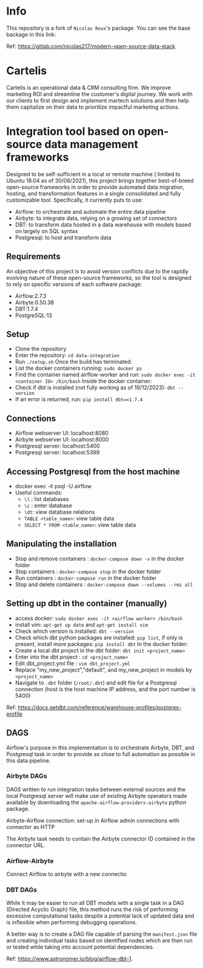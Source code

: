 # Info
This repository is a fork of `Nicolas Roux`'s package. You can see the base backage in this link: 

Ref: https://gitlab.com/nicolas217/modern-open-source-data-stack


# Cartelis
Cartelis is an operational data & CRM consulting firm. We improve marketing ROI and streamline the customer's digital journey. We work with our clients to first design and implement martech solutions and then help them capitalize on their data to prioritize impactful marketing actions.

# Integration tool based on open-source data management frameworks
Designed to be self-sufficient in a local or remote machine ( limited to Ubuntu 18.04 as of 30/06/2021), this project brings together best-of-breed open-source frameworks in order to provide automated data migration, hosting, and transformation features in a single consolidated and fully customizable tool. Specifically, it currently puts to use:
- Airflow: to orchestrate and automate the entire data pipeline
- Airbyte: to integrate data, relying on a growing set of connectors
- DBT: to transform data hosted in a data warehouse with models based on largely on SQL syntax
- Postgresql: to host and transform data

## Requirements
An objective of this project is to avoid version conflicts due to the rapidly evolving nature of these open-source frameworks, so the tool is designed to rely on specific versions of each software package:
- Airflow:2.7.3
- Airbyte:0.50.38
- DBT:1.7.4
- PostgreSQL:13

## Setup
- Clone the repository
- Enter the repository: `cd data-integration`
- Run `./setup.sh`
Once the build has terminated:
- List the docker containers running: `sudo docker ps`
- Find the container named airflow-worker and run: `sudo docker exec -it <container ID> /bin/bash`
Inside the docker container:
- Check if dbt is installed (not fully working as of 19/12/2023): `dbt --version`
- If an error is returned, run: `pip install dbt==1.7.4`

## Connections
* Airflow webserver UI: localhost:8080
* Airbyte webserver UI: localhost:8000
* Postgresql server: localhost:5400
* Postgresql server: localhost:5399

## Accessing Postgresql from the host machine
- docker exec -it <Postgresql-docker-image-id> psql -U airflow
- Useful commands:
  * `\l` : list databases
  * `\c` <database>: enter database
  * `\dt`: view database relations
  * `TABLE <table_name>`: view table data
  * `SELECT * FROM <table_name>`: view table data


## Manipulating the installation
- Stop and remove containers : `docker-compose down -v` in the docker folder
- Stop containers : `docker-compose stop` in the docker folder
- Run containers : `docker-compose run` in the docker folder
- Stop and delete containers : `docker-compose down --volumes --rmi all`
## Setting up dbt in the container (manually)
- access docker: `sudo docker exec -it <airflow worker> /bin/bash`
- install vim: `apt-get up date` and `apt-get install vim`
- Check which version is installed: `dbt --version`
- Check which dbt python packages are installed: `pip list`, if only is present, install more packages: `pip install dbt`
In the docker folder:
- Create a local dbt project in the dbt folder: `dbt init <project_name>`
- Enter into the dbt project : `cd <project_name>`
- Edit dbt_project.yml file : `vim dbt_project.yml`
- Replace "my_new_project","default", and my_new_project in models by `<project_name>`
- Navigate to `.dbt` folder (`/root/.dbt`) and edit file for a Postgresql connection (host is the host machine IP address, and the port number is 5400)

Ref: https://docs.getdbt.com/reference/warehouse-profiles/postgres-profile

## DAGS
Airflow's purpose in this implementation is to orchestrate Airbyte, DBT, and Postgresql task in order to provide as close to full automation as possible in this data pipeline.

### Airbyte DAGs
DAGS written to run integration tasks between external sources and the local Postgresql server will make use of existing Airbyte operators made available by downloading the `apache-airflow-providers-airbyte` python package.

Airbyte-Airflow connection: set-up in Airflow admin connections with connector as HTTP

The Airbyte task needs to contain the Airbyte connector ID contained in the connector URL.

### Airflow-Airbyte
Connect Airflow to airbyte with a new connectio

### DBT DAGs
While it may be easier to run all DBT models with a single task in a DAG (Directed Acyclic Graph) file, this method runs the risk of performing excessive computational tasks despite a potential lack of updated data and is inflexible when performing debugging operations.

A better way is to create a DAG file capable of parsing the `manifest.json` file and creating individual tasks based on identified nodes which are then run or tested while taking into account potential dependencies.

Ref: https://www.astronomer.io/blog/airflow-dbt-1.
